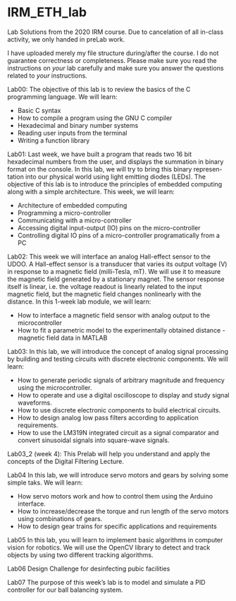 # IRM_ETH_lab
Lab Solutions from the 2020 IRM course. Due to cancelation of all in-class activity, we only handed in preLab work.

I have uploaded merely my file structure during/after the course. I do not guarantee correctness or completeness. Please make sure you read the instructions on *your* lab carefully and make sure you answer the questions related to *your* instructions.

Lab00:
The objective of this lab is to review the basics of the C programming language. We will learn:
* Basic C syntax
* How to compile a program using the GNU C compiler
* Hexadecimal and binary number systems
* Reading user inputs from the terminal
* Writing a function library

Lab01:
Last week, we have built a program that reads two 16 bit hexadecimal numbers from the user, and
displays the summation in binary format on the console. In this lab, we will try to bring this binary represen-
tation into our physical world using light emitting diodes (LEDs). The objective of this lab is to introduce
the principles of embedded computing along with a simple architecture. This week, we will learn:
* Architecture of embedded computing
* Programming a micro-controller
* Communicating with a micro-controller
* Accessing digital input-output (IO) pins on the micro-controller
* Controlling digital IO pins of a micro-controller programatically from a PC

Lab02:
This week we will interface an analog Hall-effect sensor to the UDOO. A Hall-effect sensor is a
transducer that varies its output voltage (V) in response to a magnetic field (milli-Tesla, mT). We will use
it to measure the magnetic field generated by a stationary magnet. The sensor response itself is linear, i.e.
the voltage readout is linearly related to the input magnetic field, but the magnetic field changes nonlinearly
with the distance. In this 1-week lab module, we will learn:
* How to interface a magnetic field sensor with analog output to the microcontroller
* How to fit a parametric model to the experimentally obtained distance - magnetic field data in MATLAB

Lab03:
In this lab, we will introduce the concept of analog signal processing by building and testing circuits
with discrete electronic components.
We will learn:
* How to generate periodic signals of arbitrary magnitude and frequency using the microcontroller.
* How to operate and use a digital oscilloscope to display and study signal waveforms.
* How to use discrete electronic components to build electrical circuits.
* How to design analog low pass filters according to application requirements.
* How to use the LM319N integrated circuit as a signal comparator and convert sinusoidal signals into
square-wave signals.

Lab03_2 (week 4):
This Prelab will help you understand and apply the concepts of the Digital Filtering Lecture.

Lab04
In this lab, we will introduce servo motors and gears by solving some simple taks. We will learn:
* How servo motors work and how to control them using the Arduino interface.
* How to increase/decrease the torque and run length of the servo motors using combinations of gears.
* How to design gear trains for specific applications and requirements

Lab05
In this lab, you will learn to implement basic algorithms in computer vision for robotics. We will use
the OpenCV library to detect and track objects by using two different tracking algorithms.

Lab06
Design Challenge for desinfecting pubic facilities

Lab07
The purpose of this week’s lab is to model and simulate a PID controller for our ball balancing system.
